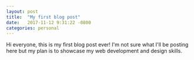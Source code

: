 ```yaml
---
layout: post
title:  "My first blog post"
date:   2017-11-12 9:31:22 -0800
categories: personal
---
```


Hi everyone, this is my first blog post ever! I'm not sure what I'll be posting here but my plan is to showcase my web development and design skills.
